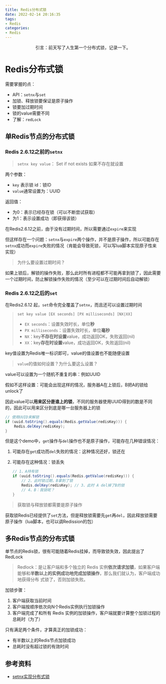 ```yaml
---
title: Redis分布式锁
date: 2022-02-14 20:16:35
tags:
- Redis
categories:
- Redis
---
```


<center>
    引言：前天写了人生第一个分布式锁，记录一下。
</center>

<!-- more -->

# Redis分布式锁

需要掌握的点：

- API：`setnx`与`set`
- 加锁、释放锁要保证是原子操作
- 锁要加过期时间
- 锁的value需要不同
- 了解：`redLock`

## 单Redis节点的分布式锁

### Redis 2.6.12之前的`setnx`

> `setnx key value`：  Set if not exists 如果不存在就设置

两个参数：

-  `key` 表示锁 id：锁ID
-  `value`通常设置为：UUID

返回值：

- 为0：表示已经存在锁（可以不断尝试获取）
- 为1：表示设置成功（即获得该锁）

在Redis2.6.12之前，由于没有过期时间，所以需要通过`expire`来实现

但这样存在一个问题：`setnx`与`expire`两个操作，并不是原子操作，所以可能存在`setnx`成功而`expire`失败的情况（肯能会导致死锁，可以写lua脚本实现原子性来实现）

> 为什么要设置过期时间？

如果上锁后，解锁的操作失败，那么此时所有进程都不可能再拿到锁了，因此需要一个过期时间，防止解锁操作失败的情况（至少可以在过期时间后自动解锁）

### Redis 2.6.12之后的`set`

在Redis2.6.12 起，`set`命令完全覆盖了`setnx`，而且还可以设置过期时间

> `set key value [EX seconds] [PX milliseconds] [NX|XX]`
>
> - `EX seconds`：设置失效时长，单位**秒**
> - `PX milliseconds`：设置失效时长，单位**毫秒**
> - `NX`：key**不存在时设置**value，成功返回OK，失败返回(nil)
> - `XX`：key**存在时设置**value，成功返回OK，失败返回(nil)

key值设置为Redis唯一标识即可，value的值设置也不能随便设置

> `value`的值如何设置？为什么要这么设置？

value可以设置为一个随机不重复的串：例如UUID

假如不这样设置：可能会出现这样的情况，服务器A在上锁后，B把A的锁给unlock了

因此value可以**用来区分是谁上的锁**，不同的服务器使用UUID得到的数是不同的，因此可以用来区分到底是哪一台服务器上的锁

```java
// 使用UUID来解锁
if (uuid.toString().equals(Redis.getValue(redisKey))) {
    Redis.delKey(redisKey);
}
```

但是这个demo中，`get`操作与`del`操作也不是原子操作，可能存在几种错误情况：

1. 可能存在`get`成功而`del`失败的情况：这种情况还好，锁还在

2. 可能存在这种情况：锁丢失

   ```java
   // 1、A持有锁
   if (uuid.toString().equals(Redis.getValue(redisKey))) {
       // 2、此时锁过期，B拿到了锁
       Redis.delKey(redisKey); // 3、此时 A del掉了B的锁
       // 4、B：我锁呢？
   }
   ```

> 获取锁与释放锁都需要是原子操作

获取锁Redis已经提供了`set`方法，但是释放锁需要先`get`再`del`，因此释放锁需要原子操作（lua脚本，也可以调Redission的包）

## 多Redis节点的分布式锁

单节点的Redis锁，很有可能随着Redis挂掉，而导致锁失效，因此提出了RedLock

> Redlock：是让客户端和多个独立的 Redis 实例**依次请求加锁**，如果客户端能够和**半数以上的实例成功地完成加锁操作**，那么我们就认为，客户端成功地获得分布 式锁了，否则加锁失败。 

加锁步骤：

1. 客户端获取当前时间
2. 客户端按顺序依次向N个Redis实例执行加锁操作
3. 客户端完成了和所有 Redis 实例的加锁操作，客户端就要计算整个加锁过程的总耗时（为了）

只有满足两个条件，才算真正的加锁成功：

- 有半数以上的Redis节点加锁成功
- 总耗时没有超过锁的有效时间

## 参考资料

- [setnx实现分布式锁](https://zhuanlan.zhihu.com/p/418268774)